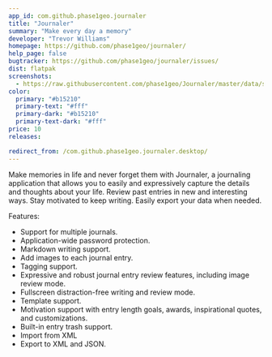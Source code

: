 ```yaml
---
app_id: com.github.phase1geo.journaler
title: "Journaler"
summary: "Make every day a memory"
developer: "Trevor Williams"
homepage: https://github.com/phase1geo/journaler/
help_page: false
bugtracker: https://github.com/phase1geo/journaler/issues/
dist: flatpak
screenshots:
  - https://raw.githubusercontent.com/phase1geo/Journaler/master/data/screenshots/screenshot-entry-solarized.png
color:
  primary: "#b15210"
  primary-text: "#fff"
  primary-dark: "#b15210"
  primary-text-dark: "#fff"
price: 10
releases:

redirect_from: /com.github.phase1geo.journaler.desktop/
---
```


<p>Make memories in life and never forget them with Journaler, a journaling application that allows you to easily and expressively capture the details and thoughts about your life.  Review past entries in new and interesting ways. Stay motivated to keep writing.  Easily export your data when needed.</p>
<p>Features:</p>
<ul>
<li>Support for multiple journals.</li>
<li>Application-wide password protection.</li>
<li>Markdown writing support.</li>
<li>Add images to each journal entry.</li>
<li>Tagging support.</li>
<li>Expressive and robust journal entry review features, including image review mode.</li>
<li>Fullscreen distraction-free writing and review mode.</li>
<li>Template support.</li>
<li>Motivation support with entry length goals, awards, inspirational quotes, and customizations.</li>
<li>Built-in entry trash support.</li>
<li>Import from XML</li>
<li>Export to XML and JSON.</li>
</ul>